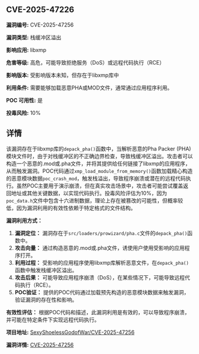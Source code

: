 ## CVE-2025-47226

**漏洞编号:** CVE-2025-47256

**漏洞类型:** 栈缓冲区溢出

**影响应用:** libxmp

**危害等级:** 高危，可能导致拒绝服务（DoS）或远程代码执行（RCE）

**影响版本:** 受影响版本未知，但存在于libxmp库中

**利用条件:** 需要能够加载恶意PHA或MOD文件，通常通过应用程序利用。

**POC 可用性:** 是

**投毒风险:** 10%

## 详情

该漏洞存在于libxmp库的`depack_pha()`函数中，当解析恶意的Pha Packer (PHA)模块文件时，由于对栈缓冲区的不正确边界检查，导致栈缓冲区溢出。攻击者可以构造一个恶意的.mod或.pha文件，并将其提供给任何链接了libxmp的应用程序，从而触发漏洞。POC代码通过`xmp_load_module_from_memory()`函数加载精心构造的恶意模块数据`poc_crash_mod`，触发栈溢出，导致程序崩溃或潜在的远程代码执行。虽然POC主要用于演示崩溃，但在真实攻击场景中，攻击者可能尝试覆盖返回地址或其他关键数据，以实现代码执行。投毒风险评估为10%，因为`poc_data.h`文件中包含十六进制数据，理论上存在被篡改的可能性，但概率较低，因为漏洞利用的有效性依赖于特定格式的文件结构。

**漏洞利用方式：**
1.  **漏洞定位：**  漏洞存在于`src/loaders/prowizard/pha.c`文件的`depack_pha()`函数中。
2.  **攻击向量：**  通过构造恶意的.mod或.pha文件，诱使用户使用受影响的应用程序打开。
3.  **利用过程：**  受影响的应用程序使用libxmp库解析恶意文件，在`depack_pha()`函数中触发栈缓冲区溢出。
4.  **攻击后果：**  可能导致应用程序崩溃（DoS），在某些情况下，可能导致远程代码执行（RCE）。
5.  **POC验证：**  提供的POC代码通过加载预先构造的恶意模块数据来触发漏洞，验证漏洞的存在性和影响。

**有效性评估：**
根据POC代码和描述，此漏洞利用是有效的，可以导致程序崩溃，并可能在特定条件下实现远程代码执行。


**项目地址:** [SexyShoelessGodofWar/CVE-2025-47256](https://github.com/SexyShoelessGodofWar/CVE-2025-47256)

**漏洞详情:** [CVE-2025-47256](https://nvd.nist.gov/vuln/detail/CVE-2025-47256)